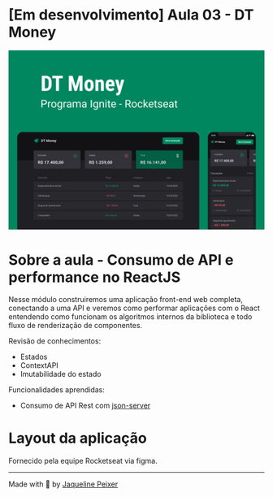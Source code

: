 # [Em desenvolvimento] Aula 03 - DT Money
![Capa DT Money](Capa.png)

# Sobre a aula - Consumo de API e performance no ReactJS

Nesse módulo construiremos uma aplicação front-end web completa, conectando a uma API e veremos como performar aplicações com o React entendendo como funcionam os algoritmos internos da biblioteca e todo fluxo de renderização de componentes.

Revisão de conhecimentos:

- Estados
- ContextAPI
- Imutabilidade do estado

Funcionalidades aprendidas:

- Consumo de API Rest com [json-server](https://github.com/typicode/json-server)

# Layout da aplicação

Fornecido pela equipe Rocketseat via figma.

---

Made with 🧡 by <a href="https://www.linkedin.com/in/jaquelinepeixer/" target="_blank">Jaqueline Peixer</a>
